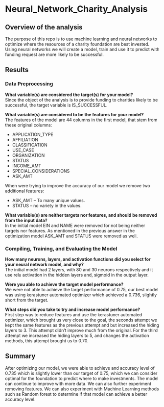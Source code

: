 # Neural_Network_Charity_Analysis

## Overview of the analysis  
The purpose of this repo is to use machine learning and neural networks to optimize where the resources of a charity foundation are best invested. Using neural networks we will create a model, train and use it to predict with funding request are more likely to be successful.  

## Results  
### Data Preprocessing  
**What variable(s) are considered the target(s) for your model?**  
Since the object of the analysis is to provide funding to charities likely to be successful, the target variable is IS_SUCCESSFUL.  

**What variable(s) are considered to be the features for your model?**  
The features of the model are 44 columns in the first model, that stem from these original columns:
-	APPLICATION_TYPE
-	AFFILIATION
-	CLASSIFICATION
-	USE_CASE
-	ORGANIZATION
-	STATUS
-	INCOME_AMT
-	SPECIAL_CONSIDERATIONS
-	ASK_AMT  

When were trying to improve the accuracy of our model we remove two additional features:
-	ASK_AMT – To many unique values.
-	STATUS – no variety in the values.  

**What variable(s) are neither targets nor features, and should be removed from the input data?**  
In the initial model EIN and NAME were removed for not being neither targets nor features. As mentioned in the previous answer in the optimization model ASK_AMT and STATUS were removed as well.  

### Compiling, Training, and Evaluating the Model  
**How many neurons, layers, and activation functions did you select for your neural network model, and why?**  
The initial model had 2 layers, with 80 and 30 neurons respectively and it use relu activation in the hidden layers and, sigmoid in the output layer.  

**Were you able to achieve the target model performance?**  
We were not able to achieve the target performance of 0.75, our best model was using kerastuner automated optimizer which achieved a 0.736, slightly short from the target.  

**What steps did you take to try and increase model performance?**  
First step was to reduce features and use the kerastuner automated optimizer, which brought us very close to the goal, the seconds attempt we kept the same features as the previous attempt and but increased the hiding layers to 3. This attempt didn’t improve much from the original. For the third attempt we increased the hiding layers to 5, and changes the activation methods, this attempt brought us to 0.70.  

## Summary  

After optimizing our model, we were able to achieve and accuracy level of 0.735 which is slightly lower than our target of 0.75, which we can consider optimal for the foundation to predict where to make investments. The model can continue to improve with more data. We can also further experiment removing features. We can also experiment with Machine Learning methods such as Random forest to determine if that model can achieve a better accuracy level.  
